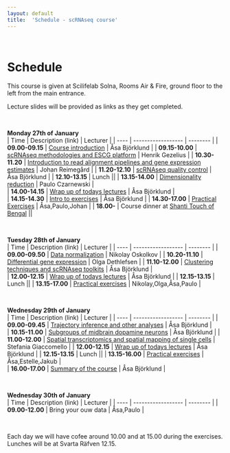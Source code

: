 ```yaml
---
layout: default
title:  'Schedule - scRNAseq course'
---
```


<br/>

# Schedule

This course is given at Scilifelab Solna, Rooms Air & Fire, ground floor to the left from the main entrance. 

Lecture slides will be provided as links as they get completed. 

<br/>

**Monday 27th of January**  
| Time | Description (link) | Lecturer |
| ---- | ------------------ | -------- |
| **09.00-09.15** | [Course introduction](slides2019/course_intro_Asa_Bjorklund_2019.pdf) | Åsa Björklund |
| **09.15-10.00** | [scRNAseq methodologies and ESCG platform](slides2019/Eukaryotic_Single_Cell_Transcriptomics_HG_2019.pdf) | Henrik Gezelius |
| **10.30-11.20** | [Introduction to read alignment pipelines and gene expression estimates](slides2019/read_alignments_2019_J_Reimegard.pdf) | Johan Reimegård |
| **11.20-12.10** | [scRNAseq quality control](slides2019/scRNAseq_QC_Asa_Bjorklund_2019.pdf) | Åsa Björklund |
| **12.10-13.15** | Lunch	 ||
| **13.15-14.00** | [Dimensionality reduction](slides2019/Dimensionality_reduction_P_Czarnewski_2019.pdf) | Paulo Czarnewski |   
| **14.00-14.15** | [Wrap up of todays lectures](https://goo.gl/forms/fr3owaquQgo72E2K3) | Åsa Björklund |  
| **14.15-14.30** | [Intro to exercises](slides2019/exercises_intro_Asa_Bjorklund_2019.pdf) | Åsa Björklund |
| **14.30-17.00** | [Practical Exercises](exercises) | Åsa,Paulo,Johan |
| **18.00-** | Course dinner at [Shanti Touch of Bengal](https://shanti.se/touch-of-bengal) ||

<br/>

**Tuesday 28th of January**  
| Time | Description (link) | Lecturer |
| ---- | ------------------ | -------- |
| **09.00-09.50** | [Data normalization](slides2019/scRNAseq_course_norm_2019.pdf) | Nikolay Oskolkov |
| **10.20-11.10** | [Differential gene expression](slides2019/scRNA-seq-DE.pdf) | Olga Dethlefsen |
| **11.10-12.00** | [Clustering techniques and scRNAseq toolkits](slides2019/scRNAseq_toolkits_Asa_Bjorklund_2019.pdf) | Åsa Björklund |  
| **12.00-12.15** | [Wrap up of todays lectures](https://goo.gl/forms/vDBBZrSyExz3Lh4K2) | Åsa Björklund |
| **12.15-13.15** | Lunch ||
| **13.15-17.00** | [Practical exercises](exercises) | Nikolay,Olga,Åsa,Paulo |

<br/>

**Wednesday 29th of January**  
| Time | Description (link) | Lecturer |
| ---- | ------------------ | -------- |
| **09.00-09.45** | [Trajectory inference and other analyses](slides2019/scRNAseq_trajectory_extra_2019_Asa_Bjorklund.pdf) | Åsa Björklund |   
| **10.15-11.00** | [Subgroups of midbrain dopamine neurons](slides2019/DA_presentation_2019.pdf) | Åsa Björklund |
| **11.00-12.00** | [Spatial transcriptomics and spatial mapping of single cells](slides2019/spatial_mapping_v2_SG_190206.pdf) | Stefania Giaccomello | 
| **12.00-12.15** | [Wrap up of todays lectures](https://goo.gl/forms/LabSH8u7S2IQVZKj1) | Åsa Björklund |
| **12.15-13.15** | Lunch	||
| **13.15-16.00** | [Practical exercises](exercises) | Åsa,Estelle,Jakub |   	      
| **16.00-17.00** | [Summary of the course](slides2019/course_summary_Asa_Bjorklund_2019.pdf) | Åsa Björklund |

<br/>

**Wednesday 30th of January**  
| Time | Description (link) | Lecturer |
| ---- | ------------------ | -------- |
| **09.00-12.00** | Bring your ouw data | Åsa,Paulo |   

<br/>

Each day we will have cofee around 10.00 and at 15.00 during the exercises. Lunches will be at Svarta Räfven 12.15. 


